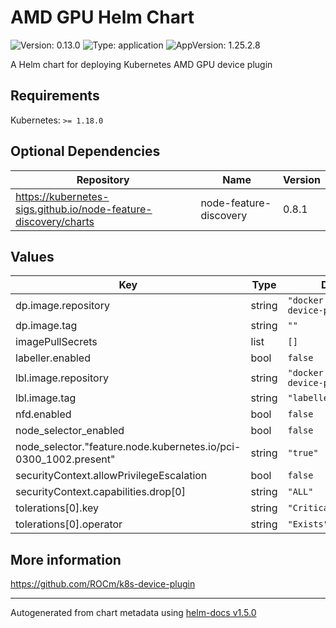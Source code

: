 # AMD GPU Helm Chart

![Version: 0.13.0](https://img.shields.io/badge/Version-0.13.0-informational?style=flat-square) ![Type: application](https://img.shields.io/badge/Type-application-informational?style=flat-square) ![AppVersion: 1.25.2.8](https://img.shields.io/badge/AppVersion-1.25.2.8-informational?style=flat-square)

A Helm chart for deploying Kubernetes AMD GPU device plugin

## Requirements

Kubernetes: `>= 1.18.0`

## Optional Dependencies

| Repository | Name | Version |
|------------|------|---------|
| https://kubernetes-sigs.github.io/node-feature-discovery/charts | node-feature-discovery | 0.8.1 |

## Values

| Key | Type | Default | Description |
|-----|------|---------|-------------|
| dp.image.repository | string | `"docker.io/rocm/k8s-device-plugin"` |  |
| dp.image.tag | string | `""` |  |
| imagePullSecrets | list | `[]` |  |
| labeller.enabled | bool | `false` |  |
| lbl.image.repository | string | `"docker.io/rocm/k8s-device-plugin"` |  |
| lbl.image.tag | string | `"labeller-latest"` |  |
| nfd.enabled | bool | `false` |  |
| node_selector_enabled | bool | `false` |  |
| node_selector."feature.node.kubernetes.io/pci-0300_1002.present" | string | `"true"` |  |
| securityContext.allowPrivilegeEscalation | bool | `false` |  |
| securityContext.capabilities.drop[0] | string | `"ALL"` |  |
| tolerations[0].key | string | `"CriticalAddonsOnly"` |  |
| tolerations[0].operator | string | `"Exists"` |  |

## More information

https://github.com/ROCm/k8s-device-plugin

----------------------------------------------
Autogenerated from chart metadata using [helm-docs v1.5.0](https://github.com/norwoodj/helm-docs/releases/v1.5.0)
